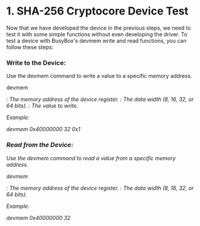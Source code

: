 # 1. SHA-256 Cryptocore Device Test 

Now that we have developed the device in the previous steps, we need to test it with some simple functions without even developing the driver. To test a device with BusyBox's devmem write and read functions, you can follow these steps:
        
### Write to the Device:
Use the devmem command to write a value to a specific memory address.

devmem <address> <width> <value>

<address>: The memory address of the device register.
<width>: The data width (8, 16, 32, or 64 bits).
<value>: The value to write.

Example:

devmem 0x40000000 32 0x1

### Read from the Device:
Use the devmem command to read a value from a specific memory address.

devmem <address> <width>

<address>: The memory address of the device register.
<width>: The data width (8, 16, 32, or 64 bits).

Example:

devmem 0x40000000 32

